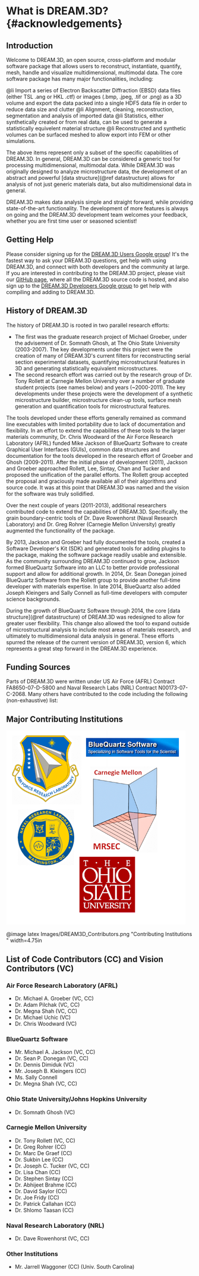 What is DREAM.3D? {#acknowledgements}
========

## Introduction ##
Welcome to DREAM.3D, an open source, cross-platform and modular software package that allows users to reconstruct, instantiate, quantify, mesh, handle and visualize multidimensional, multimodal data. The core software package has many major functionalities, including:

@li Import a series of Electron Backscatter Diffraction (EBSD) data files (either TSL .ang or HKL .ctf) or images (.bmp, .jpeg, .tif or .png) as a 3D volume and export the data packed into a single HDF5 data file in order to reduce data size and clutter
@li Alignment, cleaning, reconstruction, segmentation and analysis of imported data
@li Statistics, either synthetically created or from real data, can be used to generate a statistically equivelent material structure
@li Reconstructed and synthetic volumes can be surfaced meshed to allow export into FEM or other simulations.

The above items represent only a subset of the specific capabilities of DREAM.3D.  In general, DREAM.3D can be considered a generic tool for processing multidimensional, multimodal data. While DREAM.3D was originally designed to analyze microstructure data, the development of an abstract and powerful [data structure](@ref datastructure) allows for analysis of not just generic materials data, but also multidimensional data in general.  

DREAM.3D makes data analysis simple and straight forward, while providing state-of-the-art functionality. The development of more features is always on going and the DREAM.3D development team welcomes your feedback, whether you are first time user or seasoned scientist! 

## Getting Help ##
Please consider signing up for the <a href="https://groups.google.com/forum/?hl=en#!forum/dream3d-users">DREAM.3D Users Google group</a>! It's the fastest way to ask your DREAM.3D questions, get help with using DREAM.3D, and connect with both developers and the community at large.  If you are interested in contributing to the DREAM.3D project, please visit our <a href="https://github.com/dream3d/DREAM3D">GitHub page</a>, where all the DREAM.3D source code is hosted, and also sign up to the <a href="https://groups.google.com/forum/?hl=en#!forum/dream3d-developers">DREAM.3D Developers Google group</a> to get help with compiling and adding to DREAM.3D.  

## History of DREAM.3D ##
The history of DREAM.3D is rooted in two parallel research efforts:

+ The first was the graduate research project of Michael Groeber, under the advisement of Dr. Somnath Ghosh, at The Ohio State University (2003-2007).  The key developments under this project were the creation of many of DREAM.3D's current filters for reconstructing serial section experimental datasets, quantifying microstructural features in 3D and generating statistically equivalent microstructures.
+ The second research effort was carried out by the research group of Dr. Tony Rollett at Carnegie Mellon University over a number of graduate student projects (see names below) and years (~2000-2011). The key developments under these projects were the development of a synthetic microstructure builder, microstructure clean-up tools, surface mesh generation and quantification tools for microstructural features.

The tools developed under these efforts generally remained as command line executables with limited portability due to lack of documentation and flexibility.  In an effort to extend the capabilites of these tools to the larger materials community, Dr. Chris Woodward of the Air Force Research Laboratory (AFRL) funded Mike Jackson of BlueQuartz Software to create Graphical User Interfaces (GUIs), common data structures and documentation for the tools developed in the research effort of Groeber and Ghosh (2009-2011). After the initial phase of development (2011), Jackson and Groeber approached Rollett, Lee, Sintay, Chan and Tucker and proposed the unification of the parallel efforts.  The Rollett group accepted the proposal and graciously made available all of their algorithms and source code.  It was at this point that DREAM.3D was named and the vision for the software was truly solidified.

Over the next couple of years (2011-2013), additional researchers contributed code to extend the capabilities of DREAM.3D.  Specifically, the grain boundary-centric tools of Dr. Dave Rowenhorst (Naval Research Laboratory) and Dr. Greg Rohrer (Carnegie Mellon University) greatly augmented the functionality of the package.

By 2013, Jackson and Groeber had fully documented the tools, created a Software Developer's Kit (SDK) and generated tools for adding plugins to the package, making the software package readily usable and extensible. As the community surrounding DREAM.3D continued to grow, Jackson formed BlueQuartz Software into an LLC to better provide professional support and allow for additional growth.  In 2014, Dr. Sean Donegan joined BlueQuartz Software from the Rollett group to provide another full-time developer with materials expertise.  In late 2014, BlueQuartz also added  Joseph Kleingers and Sally Connell as full-time developers with computer science backgrounds.

During the growth of BlueQuartz Software through 2014, the core [data structure](@ref datastructure) of DREAM.3D was redesigned to allow for greater user flexibility.  This change also allowed the tool to expand outside of microstructural analysis to include most areas of materials research, and ultimately to multidimensional data analysis in general. These efforts spurred the release of the current version of DREAM.3D, version 6, which represents a great step forward in the DREAM.3D experience.  

## Funding Sources ##
Parts of DREAM.3D were written under US Air Force (AFRL) Contract FA8650-07-D-5800 and Naval Research Labs (NRL) Contract N00173-07-C-2068. Many others have contributed to the code including the following (non-exhaustive) list:

## Major Contributing Institutions ##

![Contributing Institutions](Images/DREAM3D_Contributors.png)

@image latex Images/DREAM3D_Contributors.png "Contributing Institutions " width=4.75in

## List of Code Contributors (CC) and Vision Contributors (VC) ###

### Air Force Research Laboratory (AFRL) ###


+ Dr. Michael A. Groeber (VC, CC)
+ Dr. Adam Pilchak (VC, CC)
+ Dr. Megna Shah (VC, CC)
+ Dr. Michael Uchic (VC)
+ Dr. Chris Woodward (VC)

### BlueQuartz Software ###


+ Mr. Michael A. Jackson (VC, CC)
+ Dr. Sean P. Donegan (VC, CC)
+ Dr. Dennis Dimiduk (VC)
+ Mr. Joseph B. Kleingers (CC)
+ Ms. Sally Connell
+ Dr. Megna Shah (VC, CC)


### Ohio State University/Johns Hopkins University ###


+ Dr. Somnath Ghosh (VC)

### Carnegie Mellon University ###


+ Dr. Tony Rollett (VC, CC)
+ Dr. Greg Rohrer (CC)
+ Dr. Marc De Graef (CC)
+ Dr. Sukbin Lee (CC)
+ Dr. Joseph C. Tucker (VC, CC)
+ Dr. Lisa Chan (CC)
+ Dr. Stephen Sintay (CC)
+ Dr. Abhijeet Brahme (CC)
+ Dr. David Saylor (CC)
+ Dr. Joe Fridy (CC)
+ Dr. Patrick Callahan (CC)
+ Dr. Shlomo Taasan (CC)

### Naval Research Laboratory (NRL) ###


+ Dr. Dave Rowenhorst (VC, CC)

### Other Institutions ###


+ Mr. Jarrell Waggoner (CC) (Univ. South Carolina)
